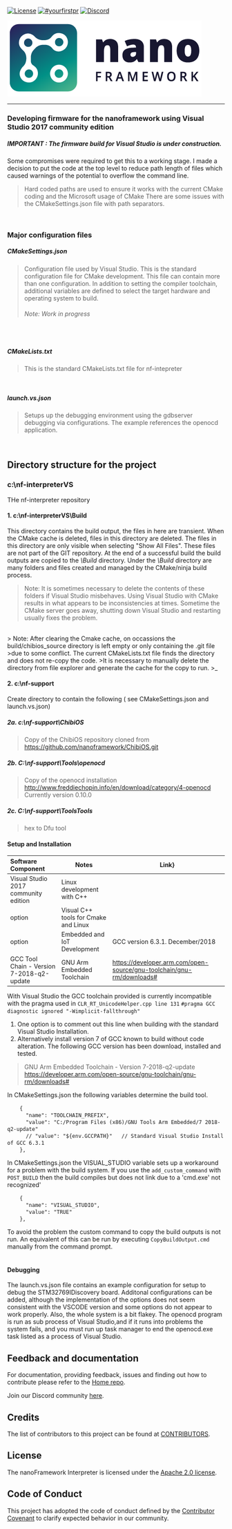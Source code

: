 [![License](https://img.shields.io/badge/License-Apache%202.0-blue.svg)](https://opensource.org/licenses/Apache-2.0) [![#yourfirstpr](https://img.shields.io/badge/first--timers--only-friendly-blue.svg)](https://github.com/nanoframework/Home/blob/master/CONTRIBUTING.md) 
 [![Discord](https://img.shields.io/discord/478725473862549535.svg)](https://discord.gg/gCyBu8T)


![nanoFramework logo](https://github.com/nanoframework/Home/blob/master/resources/logo/nanoFramework-repo-logo.png)

-----

### Developing firmware for the nanoframework using Visual Studio 2017 community edition 



##### IMPORTANT : The firmware build for Visual Studio is under construction.
Some compromises were required to get this to a working stage.
I made a decision to put the code at the top level to reduce path length of files which caused warnings of the potential to overflow the command line.
>Hard coded paths are used to ensure it works with the current CMake coding and the Microsoft usage of CMake
>There are some issues with the CMakeSettings.json file with path separators.

<br>

### Major configuration files

##### CMakeSettings.json
> Configuration file used by Visual Studio. This is the standard configuration file for CMake development.
> This file can contain more than one configuration. In addition to setting the compiler
> toolchain, additional variables are defined to select the target hardware and operating system to build.
>###### Note: Work in progress
<br>

##### CMakeLists.txt
> This is the standard CMakeLists.txt file for nf-intepreter

<br>


##### launch.vs.json
> Setups up the debugging environment using the gdbserver debugging via configurations.
> The example references the openocd application.

<br>

## Directory structure for the project
### c:\nf-interpreterVS
THe nf-interpreter repository
#### 1. c:\nf-interpreterVS\Build
This directory contains the build output, the files in here are transient. When the CMake cache is deleted, files in this directory are deleted.
The files in this directory are only visible when selecting "Show All Files". These files are not part of the GIT repository.
At the end of a successful build the build outputs are copied to the *\Build* directory.
Under the *\Build* directory are many folders and files created and managed by the CMake/ninja build process.
>Note: It is sometimes necessary to delete the contents of these folders if Visual Studio misbehaves.
Using Visual Studio with CMake results in what appears to be inconsistencies at times.
Sometime the CMake server goes away, shutting down Visual Studio and restarting usually fixes the problem.
<br>
> Note: After clearing the Cmake cache, on occassions the build/chibios_source directory is left empty or only containing the .git file
>due to some conflict. The current CMakeLists.txt file finds the directory and does not re-copy the code.
>It is necessary to manually delete the directory from file explorer and generate the cache for the copy to run.
>_

#### 2. c:\nf-support 
 Create directory to contain the following ( see CMakeSettings.json and launch.vs.json)
##### 2a. c:\nf-support\ChibiOS
>Copy of the ChibiOS repository cloned from https://github.com/nanoframework/ChibiOS.git

##### 2b. C:\nf-support\Tools\openocd
>Copy of the openocd installation http://www.freddiechopin.info/en/download/category/4-openocd
>Currently version 0.10.0
>
##### 2c. C:\nf-support\ToolsTools
>hex to Dfu tool 
>

#### Setup and Installation

| Software Component | Notes|Link}
|:-|---|---|
| Visual Studio 2017 community edition |Linux development with C++|
|option|Visual C++ tools for Cmake and Linux   
|option|Embedded and IoT Development|GCC version 6.3.1. December/2018
|GCC Tool Chain - Version 7-2018-q2-update|GNU Arm Embedded Toolchain|https://developer.arm.com/open-source/gnu-toolchain/gnu-rm/downloads#

With Visual Studio the GCC toolchain provided is currently incompatible with the pragma used in
 `CLR_RT_UnicodeHelper.cpp line 131`
`#pragma GCC diagnostic ignored "-Wimplicit-fallthrough"`

1. One option is to comment out this line when building with the standard Visual Studio Installation.
2. Alternatively install version 7 of GCC known to build without code alteration. 
 The following GCC version has been download, installed and tested.
>    GNU Arm Embedded Toolchain - Version 7-2018-q2-update 
    https://developer.arm.com/open-source/gnu-toolchain/gnu-rm/downloads#


In CMakeSettings.json the following variables determine the build tool.

        {
          "name": "TOOLCHAIN_PREFIX",
          "value": "C:/Program Files (x86)/GNU Tools Arm Embedded/7 2018-q2-update"
          // "value": "${env.GCCPATH}"   // Standard Visual Studio Install of GCC 6.3.1 
        },

In CMakeSettings.json the VISUAL_STUDIO variable sets up a workaround for a problem with the build system.
If you use the `add_custom_command` with `POST_BUILD` then the build compiles but does not link due to a 'cmd.exe' not recognized'

        {
          "name": "VISUAL_STUDIO",
          "value": "TRUE"
        },
To avoid the problem the custom command to copy the build outputs is not run.
 An equivalent of this can be run by executing `CopyBuildOutput.cmd` manually from the command prompt.
<br>
<br>
#### Debugging

The launch.vs.json file contains an example configuration for setup to debug the STM32769IDiscovery board. 
Additonal configurations can be added, although the implementation of the options does not seem consistent with
the VSCODE version and some options do not appear to work properly. 
Also, the whole system is a bit flakey. The openocd program is run as sub process of Visual Studio,and if it runs into problems the 
system fails, and you must run up task manager to end the openocd.exe task listed as a process of Visual Studio.




## Feedback and documentation

For documentation, providing feedback, issues and finding out how to contribute please refer to the [Home repo](https://github.com/nanoframework/Home).

Join our Discord community [here](https://discord.gg/gCyBu8T).


## Credits

The list of contributors to this project can be found at [CONTRIBUTORS](https://github.com/nanoframework/Home/blob/master/CONTRIBUTORS.md).


## License

The nanoFramework Interpreter is licensed under the [Apache 2.0 license](http://www.apache.org/licenses/LICENSE-2.0).


## Code of Conduct
This project has adopted the code of conduct defined by the [Contributor Covenant](CODE_OF_CONDUCT.md)
to clarify expected behavior in our community.
